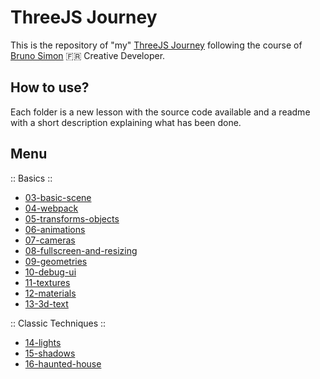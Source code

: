 # ThreeJS Journey

This is the repository of "my" [ThreeJS Journey](https://threejs-journey.xyz/) following the course of [Bruno Simon](https://twitter.com/bruno_simon) 🇫🇷 Creative Developer.

## How to use?

Each folder is a new lesson with the source code available and a readme with a short description explaining what has been done.

## Menu

:: Basics ::

- [03-basic-scene](https://github.com/Alex-DG/threejs-journey/tree/main/03-basic-scene)
- [04-webpack](https://github.com/Alex-DG/threejs-journey/tree/main/04-webpack)
- [05-transforms-objects](https://github.com/Alex-DG/threejs-journey/tree/main/05-transforms-objects)
- [06-animations](https://github.com/Alex-DG/threejs-journey/tree/main/06-animations)
- [07-cameras](https://github.com/Alex-DG/threejs-journey/tree/main/07-cameras)
- [08-fullscreen-and-resizing](https://github.com/Alex-DG/threejs-journey/tree/main/08-fullscreen-and-resizing)
- [09-geometries](https://github.com/Alex-DG/threejs-journey/tree/main/09-geometries)
- [10-debug-ui](https://github.com/Alex-DG/threejs-journey/tree/main/10-debug-ui)
- [11-textures](https://github.com/Alex-DG/threejs-journey/tree/main/11-textures)
- [12-materials](https://github.com/Alex-DG/threejs-journey/tree/main/12-materials)
- [13-3d-text](https://github.com/Alex-DG/threejs-journey/tree/main/13-3d-text)

:: Classic Techniques ::

- [14-lights](https://github.com/Alex-DG/threejs-journey/tree/main/14-lights)
- [15-shadows](https://github.com/Alex-DG/threejs-journey/tree/main/15-shadows)
- [16-haunted-house](https://github.com/Alex-DG/threejs-journey/tree/main/16-haunted-house)
